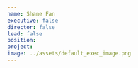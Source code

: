 ```yaml
---
name: Shane Fan
executive: false
director: false
lead: false
position:  
project:  
image: ../assets/default_exec_image.png
---
```


